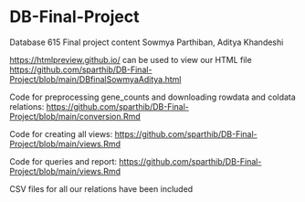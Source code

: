 # DB-Final-Project
Database 615 Final project content Sowmya Parthiban, Aditya Khandeshi


https://htmlpreview.github.io/ can be used to view our HTML file 
https://github.com/sparthib/DB-Final-Project/blob/main/DBfinalSowmyaAditya.html

Code for preprocessing gene_counts and downloading rowdata and coldata relations: 
https://github.com/sparthib/DB-Final-Project/blob/main/conversion.Rmd

Code for creating all views: 
https://github.com/sparthib/DB-Final-Project/blob/main/views.Rmd

Code for queries and report: https://github.com/sparthib/DB-Final-Project/blob/main/views.Rmd


CSV files for all our relations have been included 
